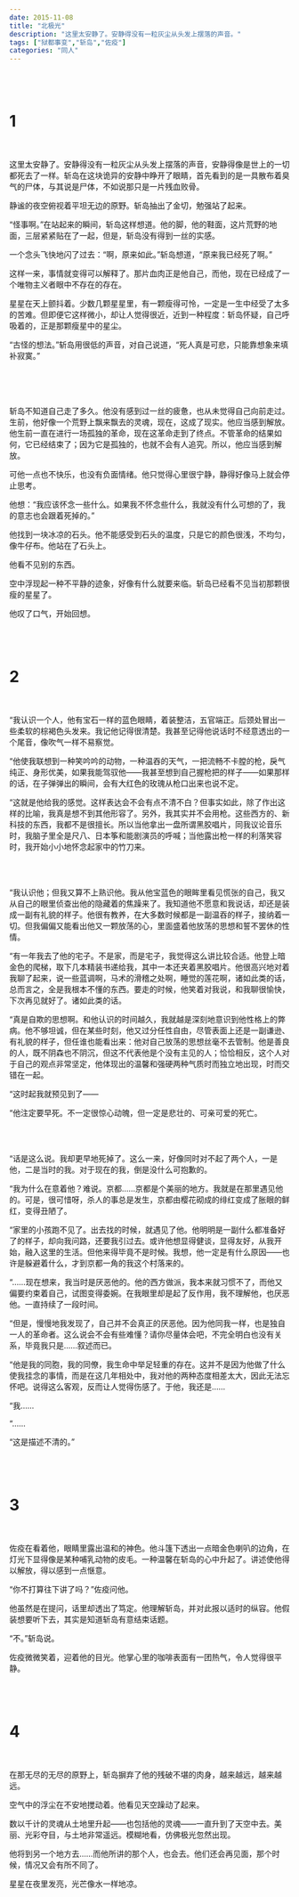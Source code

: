 ```yaml
---
date: 2015-11-08
title: "北极光"
description: "这里太安静了。安静得没有一粒灰尘从头发上摆落的声音。"
tags: ["狱都事变","斩岛","佐疫"]
categories: "同人"
---
```


<br/><br/>

# 1

<br/>

这里太安静了。安静得没有一粒灰尘从头发上摆落的声音，安静得像是世上的一切都死去了一样。斩岛在这块诡异的安静中睁开了眼睛，首先看到的是一具散布着臭气的尸体，与其说是尸体，不如说那只是一片残血败骨。

静谧的夜空俯视着平坦无边的原野。斩岛抽出了金切，勉强站了起来。

“怪事啊。”在站起来的瞬间，斩岛这样想道。他的脚，他的鞋面，这片荒野的地面，三层紧紧贴在了一起，但是，斩岛没有得到一丝的实感。

一个念头飞快地闪了过去：“啊，原来如此。”斩岛想道，“原来我已经死了啊。”

这样一来，事情就变得可以解释了。那片血肉正是他自己，而他，现在已经成了一个唯物主义者眼中不存在的存在。

星星在天上颤抖着。少数几颗星星里，有一颗瘦得可怜，一定是一生中经受了太多的苦难。但即便它这样微小，却让人觉得很近，近到一种程度：斩岛怀疑，自己呼吸着的，正是那颗瘦星中的星尘。

“古怪的想法。”斩岛用很低的声音，对自己说道，“死人真是可悲，只能靠想象来填补寂寞。”

 <br/><br/> 

斩岛不知道自己走了多久。他没有感到过一丝的疲惫，也从未觉得自己向前走过。生前，他好像一个荒野上飘来飘去的灵魂，现在，这成了现实。他应当感到解放。他生前一直在进行一场孤独的革命，现在这革命走到了终点。不管革命的结果如何，它已经结束了；因为它是孤独的，也就不会有人追究。所以，他应当感到解放。

可他一点也不快乐，也没有负面情绪。他只觉得心里很宁静，静得好像马上就会停止思考。

他想：“我应该怀念一些什么。如果我不怀念些什么，我就没有什么可想的了，我的意志也会跟着死掉的。”

他找到一块冰凉的石头。他不能感受到石头的温度，只是它的颜色很浅，不均匀，像牛仔布。他站在了石头上。

他看不见别的东西。

空中浮现起一种不平静的迹象，好像有什么就要来临。斩岛已经看不见当初那颗很瘦的星星了。

他叹了口气，开始回想。

<br/><br/>

# 2

<br/>

“我认识一个人，他有宝石一样的蓝色眼睛，着装整洁，五官端正。后颈处冒出一些柔软的棕褐色头发来。我记他记得很清楚。我甚至记得他说话时不经意透出的一个尾音，像吹气一样不易察觉。

“他使我联想到一种笑吟吟的动物，一种温吞的天气，一把流畅不卡膛的枪，戾气纯正、身形优美，如果我能驾驭他——我甚至想到自己握枪把的样子——如果那样的话，在子弹弹出的瞬间，会有大红色的玫瑰从枪口出来也说不定。

“这就是他给我的感觉。这样表达会不会有点不清不白？但事实如此，除了作出这样的比喻，我真是想不到其他形容了。另外，我其实并不会用枪。这些西方的、新科技的东西，我都不是很擅长。所以当他拿出一盘所谓黑胶唱片，同我议论音乐时，我脑子里全是尺八、日本筝和能剧演员的呼喊；当他露出枪一样的利落笑容时，我开始小小地怀念起家中的竹刀来。

<br/><br/>

“我认识他；但我又算不上熟识他。我从他宝蓝色的眼眸里看见慌张的自己，我又从自己的眼里侦查出他的隐藏着的焦躁来了。我知道他不愿意和我说话，却还是装成一副有礼貌的样子。他很有教养，在大多数时候都是一副温吞的样子，接纳着一切。但我偏偏又能看出他又一颗放荡的心，里面盛着他放荡的思想和誓不罢休的性情。

“有一年我去了他的宅子。不是家，而是宅子，我觉得这么讲比较合适。他登上暗金色的爬梯，取下几本精装书递给我，其中一本还夹着黑胶唱片。他很高兴地对着我聊了起来，说一些蓝调啊，马术的滑稽之处啊，睡觉的莲花啊，诸如此类的话，总而言之，全是我根本不懂的东西。要走的时候，他笑着对我说，和我聊很愉快，下次再见就好了。诸如此类的话。

“真是自欺的思想啊。和他认识的时间越久，我就越是深刻地意识到他性格上的弊病。他不够坦诚，但在某些时刻，他又过分任性自由，尽管表面上还是一副谦逊、有礼貌的样子，但任谁也能看出来：他对自己放荡的思想丝毫不去管制。他是善良的人，既不阴森也不阴沉，但这不代表他是个没有主见的人；恰恰相反，这个人对于自己的观点非常坚定，他体现出的温馨和强硬两种气质时而独立地出现，时而交错在一起。

“这时起我就预见到了——

“他注定要早死。不一定很惊心动魄，但一定是悲壮的、可亲可爱的死亡。

<br/><br/>

“话是这么说。我却更早地死掉了。这么一来，好像同时对不起了两个人，一是他，二是当时的我。对于现在的我，倒是没什么可抱歉的。

“我为什么在意着他？难说。京都……京都是个美丽的地方。我就是在那里遇见他的。可是，很可惜呀，杀人的事总是发生，京都由樱花砌成的绯红变成了胀眼的鲜红，变得丑陋了。

“家里的小孩跑不见了。出去找的时候，就遇见了他。他明明是一副什么都准备好了的样子，却向我问路，还要我引过去。或许他想显得健谈，显得友好，从我开始，融入这里的生活。但他来得毕竟不是时候。我想，他一定是有什么原因——也许是躲避着什么，才到京都一角的我这个村落来的。

“……现在想来，我当时是厌恶他的。他的西方做派，我本来就习惯不了，而他又偏要约束着自己，试图变得委婉。在我眼里却是起了反作用，我不理解他，也厌恶他。一直持续了一段时间。

“但是，慢慢地我发现了，自己并不会真正的厌恶他。因为他同我一样，也是独自一人的革命者。这么说会不会有些难懂？请你尽量体会吧，不完全明白也没有关系，毕竟我只是……叙述而已。

“他是我的同胞，我的同僚，我生命中举足轻重的存在。这并不是因为他做了什么使我挂念的事情，而是在这几年相处中，我对他的两种态度相差太大，因此无法忘怀吧。说得这么客观，反而让人觉得伤感了。于他，我还是……

“我……

“……

“这是描述不清的。”

<br/><br/>

# 3

<br/>

佐疫在看着他，眼睛里露出温和的神色。他斗篷下透出一点暗金色喇叭的边角，在灯光下显得像是某种哺乳动物的皮毛。一种温馨在斩岛的心中升起了。讲述使他得以解放，得以感到一点惬意。

“你不打算往下讲了吗？”佐疫问他。

他虽然是在提问，话里却透出了笃定。他理解斩岛，并对此报以适时的纵容。他假装想要听下去，其实是知道斩岛有意结束话题。

“不。”斩岛说。

佐疫微微笑着，迎着他的目光。他掌心里的咖啡表面有一团热气，令人觉得很平静。

<br/><br/>

# 4

<br/>

在那无尽的无尽的原野上，斩岛摒弃了他的残破不堪的肉身，越来越远，越来越远。

空气中的浮尘在不安地搅动着。他看见天空躁动了起来。

数以千计的灵魂从土地里升起——也包括他的灵魂——一直升到了天空中去。美丽、光彩夺目，与土地非常遥远。模糊地看，仿佛极光忽然出现。

他将到另一个地方去……而他所讲的那个人，也会去。他们还会再见面，那个时候，情况又会有所不同了。

星星在夜里发亮，光芒像水一样地凉。